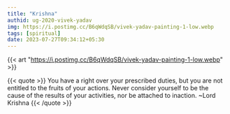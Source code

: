 ```yaml
---
title: "Krishna"
authid: ug-2020-vivek-yadav
img: https://i.postimg.cc/B6qWdqSB/vivek-yadav-painting-1-low.webp
tags: [spiritual]
date: 2023-07-27T09:34:12+05:30
---
```


{{< art "https://i.postimg.cc/B6qWdqSB/vivek-yadav-painting-1-low.webp" >}}

{{< quote >}}
You have a right over your prescribed duties, but you are not entitled to the fruits of your actions. Never consider yourself to be the cause of the results of your activities, nor be attached to inaction.
~Lord Krishna
{{< /quote >}}
